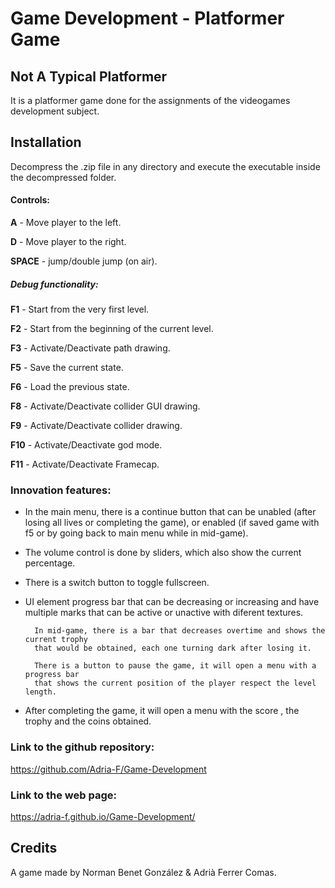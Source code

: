 ﻿# Game Development - Platformer Game 

## Not A Typical Platformer
It is a platformer game done for the assignments of the videogames development subject. 

## Installation
Decompress the .zip file in any directory and execute the executable inside the decompressed folder.

#### Controls:
**A** - Move player to the left.

**D** - Move player to the right.

**SPACE** - jump/double jump (on air).

##### Debug functionality:
**F1** - Start from the very first level.

**F2** - Start from the beginning of the current level.

**F3** - Activate/Deactivate path drawing.

**F5** - Save the current state.

**F6** - Load the previous state.

**F8** - Activate/Deactivate collider GUI drawing.

**F9** - Activate/Deactivate collider drawing.

**F10** - Activate/Deactivate god mode.

**F11** - Activate/Deactivate Framecap.

### Innovation features:
- In the main menu, there is a continue button that can be unabled (after losing all lives or completing the game),
or enabled (if saved game with f5 or by going back to main menu while in mid-game).

- The volume control is done by sliders, which also show the current percentage.

- There is a switch button to toggle fullscreen.

- UI element progress bar that can be decreasing or increasing and have multiple marks that can be active or unactive with diferent textures.

		In mid-game, there is a bar that decreases overtime and shows the current trophy
		that would be obtained, each one turning dark after losing it.

		There is a button to pause the game, it will open a menu with a progress bar
		that shows the current position of the player respect the level length.

- After completing the game, it will open a menu with the score , the trophy and the coins obtained.

### Link to the github repository: 
https://github.com/Adria-F/Game-Development

### Link to the web page:
https://adria-f.github.io/Game-Development/
 
## Credits
A game made by Norman Benet González & Adrià Ferrer Comas.
